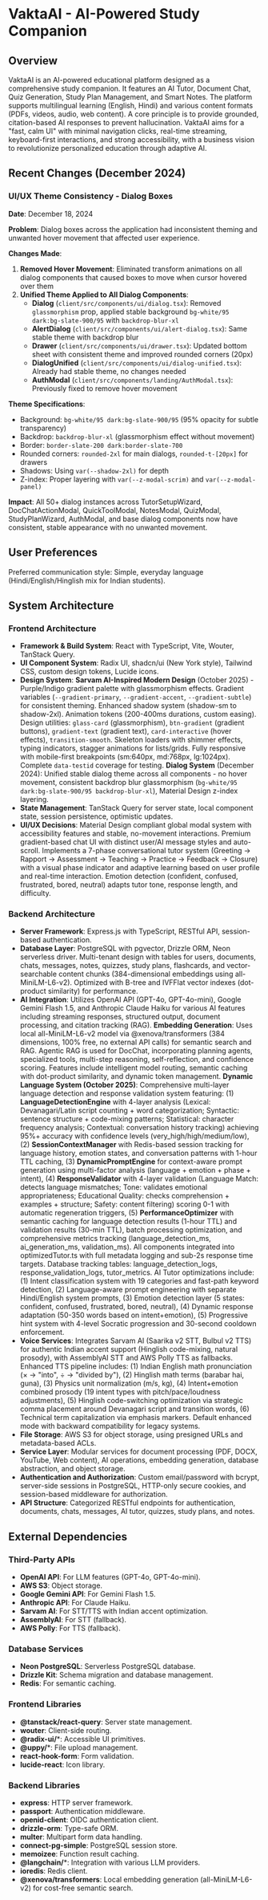 # VaktaAI - AI-Powered Study Companion

## Overview

VaktaAI is an AI-powered educational platform designed as a comprehensive study companion. It features an AI Tutor, Document Chat, Quiz Generation, Study Plan Management, and Smart Notes. The platform supports multilingual learning (English, Hindi) and various content formats (PDFs, videos, audio, web content). A core principle is to provide grounded, citation-based AI responses to prevent hallucination. VaktaAI aims for a "fast, calm UI" with minimal navigation clicks, real-time streaming, keyboard-first interactions, and strong accessibility, with a business vision to revolutionize personalized education through adaptive AI.

## Recent Changes (December 2024)

### UI/UX Theme Consistency - Dialog Boxes
**Date**: December 18, 2024

**Problem**: Dialog boxes across the application had inconsistent theming and unwanted hover movement that affected user experience.

**Changes Made**:
1. **Removed Hover Movement**: Eliminated transform animations on all dialog components that caused boxes to move when cursor hovered over them
2. **Unified Theme Applied to All Dialog Components**:
   - **Dialog** (`client/src/components/ui/dialog.tsx`): Removed `glassmorphism` prop, applied stable background `bg-white/95 dark:bg-slate-900/95` with `backdrop-blur-xl`
   - **AlertDialog** (`client/src/components/ui/alert-dialog.tsx`): Same stable theme with backdrop blur
   - **Drawer** (`client/src/components/ui/drawer.tsx`): Updated bottom sheet with consistent theme and improved rounded corners (20px)
   - **DialogUnified** (`client/src/components/ui/dialog-unified.tsx`): Already had stable theme, no changes needed
   - **AuthModal** (`client/src/components/landing/AuthModal.tsx`): Previously fixed to remove hover movement

**Theme Specifications**:
- Background: `bg-white/95 dark:bg-slate-900/95` (95% opacity for subtle transparency)
- Backdrop: `backdrop-blur-xl` (glassmorphism effect without movement)
- Border: `border-slate-200 dark:border-slate-700`
- Rounded corners: `rounded-2xl` for main dialogs, `rounded-t-[20px]` for drawers
- Shadows: Using `var(--shadow-2xl)` for depth
- Z-index: Proper layering with `var(--z-modal-scrim)` and `var(--z-modal-panel)`

**Impact**: All 50+ dialog instances across TutorSetupWizard, DocChatActionModal, QuickToolModal, NotesModal, QuizModal, StudyPlanWizard, AuthModal, and base dialog components now have consistent, stable appearance with no unwanted movement.

## User Preferences

Preferred communication style: Simple, everyday language (Hindi/English/Hinglish mix for Indian students).

## System Architecture

### Frontend Architecture

*   **Framework & Build System**: React with TypeScript, Vite, Wouter, TanStack Query.
*   **UI Component System**: Radix UI, shadcn/ui (New York style), Tailwind CSS, custom design tokens, Lucide icons.
*   **Design System**: **Sarvam AI-Inspired Modern Design** (October 2025) - Purple/Indigo gradient palette with glassmorphism effects. Gradient variables (`--gradient-primary`, `--gradient-accent`, `--gradient-subtle`) for consistent theming. Enhanced shadow system (shadow-sm to shadow-2xl). Animation tokens (200-400ms durations, custom easing). Design utilities: `glass-card` (glassmorphism), `btn-gradient` (gradient buttons), `gradient-text` (gradient text), `card-interactive` (hover effects), `transition-smooth`. Skeleton loaders with shimmer effects, typing indicators, stagger animations for lists/grids. Fully responsive with mobile-first breakpoints (sm:640px, md:768px, lg:1024px). Complete `data-testid` coverage for testing. **Dialog System** (December 2024): Unified stable dialog theme across all components - no hover movement, consistent backdrop blur glassmorphism (`bg-white/95 dark:bg-slate-900/95 backdrop-blur-xl`), Material Design z-index layering.
*   **State Management**: TanStack Query for server state, local component state, session persistence, optimistic updates.
*   **UI/UX Decisions**: Material Design compliant global modal system with accessibility features and stable, no-movement interactions. Premium gradient-based chat UI with distinct user/AI message styles and auto-scroll. Implements a 7-phase conversational tutor system (Greeting → Rapport → Assessment → Teaching → Practice → Feedback → Closure) with a visual phase indicator and adaptive learning based on user profile and real-time interaction. Emotion detection (confident, confused, frustrated, bored, neutral) adapts tutor tone, response length, and difficulty.

### Backend Architecture

*   **Server Framework**: Express.js with TypeScript, RESTful API, session-based authentication.
*   **Database Layer**: PostgreSQL with pgvector, Drizzle ORM, Neon serverless driver. Multi-tenant design with tables for users, documents, chats, messages, notes, quizzes, study plans, flashcards, and vector-searchable content chunks (384-dimensional embeddings using all-MiniLM-L6-v2). Optimized with B-tree and IVFFlat vector indexes (dot-product similarity) for performance.
*   **AI Integration**: Utilizes OpenAI API (GPT-4o, GPT-4o-mini), Google Gemini Flash 1.5, and Anthropic Claude Haiku for various AI features including streaming responses, structured output, document processing, and citation tracking (RAG). **Embedding Generation**: Uses local all-MiniLM-L6-v2 model via @xenova/transformers (384 dimensions, 100% free, no external API calls) for semantic search and RAG. Agentic RAG is used for DocChat, incorporating planning agents, specialized tools, multi-step reasoning, self-reflection, and confidence scoring. Features include intelligent model routing, semantic caching with dot-product similarity, and dynamic token management. **Dynamic Language System (October 2025)**: Comprehensive multi-layer language detection and response validation system featuring: (1) **LanguageDetectionEngine** with 4-layer analysis (Lexical: Devanagari/Latin script counting + word categorization; Syntactic: sentence structure + code-mixing patterns; Statistical: character frequency analysis; Contextual: conversation history tracking) achieving 95%+ accuracy with confidence levels (very_high/high/medium/low), (2) **SessionContextManager** with Redis-based session tracking for language history, emotion states, and conversation patterns with 1-hour TTL caching, (3) **DynamicPromptEngine** for context-aware prompt generation using multi-factor analysis (language + emotion + phase + intent), (4) **ResponseValidator** with 4-layer validation (Language Match: detects language mismatches; Tone: validates emotional appropriateness; Educational Quality: checks comprehension + examples + structure; Safety: content filtering) scoring 0-1 with automatic regeneration triggers, (5) **PerformanceOptimizer** with semantic caching for language detection results (1-hour TTL) and validation results (30-min TTL), batch processing optimization, and comprehensive metrics tracking (language_detection_ms, ai_generation_ms, validation_ms). All components integrated into optimizedTutor.ts with full metadata logging and sub-2s response time targets. Database tracking tables: language_detection_logs, response_validation_logs, tutor_metrics. AI Tutor optimizations include: (1) Intent classification system with 19 categories and fast-path keyword detection, (2) Language-aware prompt engineering with separate Hindi/English system prompts, (3) Emotion detection layer (5 states: confident, confused, frustrated, bored, neutral), (4) Dynamic response adaptation (50-350 words based on intent+emotion), (5) Progressive hint system with 4-level Socratic progression and 30-second cooldown enforcement.
*   **Voice Services**: Integrates Sarvam AI (Saarika v2 STT, Bulbul v2 TTS) for authentic Indian accent support (Hinglish code-mixing, natural prosody), with AssemblyAI STT and AWS Polly TTS as fallbacks. Enhanced TTS pipeline includes: (1) Indian English math pronunciation (× → "into", ÷ → "divided by"), (2) Hinglish math terms (barabar hai, guna), (3) Physics unit normalization (m/s, kg), (4) Intent+emotion combined prosody (19 intent types with pitch/pace/loudness adjustments), (5) Hinglish code-switching optimization via strategic comma placement around Devanagari script and transition words, (6) Technical term capitalization via emphasis markers. Default enhanced mode with backward compatibility for legacy systems.
*   **File Storage**: AWS S3 for object storage, using presigned URLs and metadata-based ACLs.
*   **Service Layer**: Modular services for document processing (PDF, DOCX, YouTube, Web content), AI operations, embedding generation, database abstraction, and object storage.
*   **Authentication and Authorization**: Custom email/password with bcrypt, server-side sessions in PostgreSQL, HTTP-only secure cookies, and session-based middleware for authorization.
*   **API Structure**: Categorized RESTful endpoints for authentication, documents, chats, messages, AI tutor, quizzes, study plans, and notes.

## External Dependencies

### Third-Party APIs

*   **OpenAI API**: For LLM features (GPT-4o, GPT-4o-mini).
*   **AWS S3**: Object storage.
*   **Google Gemini API**: For Gemini Flash 1.5.
*   **Anthropic API**: For Claude Haiku.
*   **Sarvam AI**: For STT/TTS with Indian accent optimization.
*   **AssemblyAI**: For STT (fallback).
*   **AWS Polly**: For TTS (fallback).

### Database Services

*   **Neon PostgreSQL**: Serverless PostgreSQL database.
*   **Drizzle Kit**: Schema migration and database management.
*   **Redis**: For semantic caching.

### Frontend Libraries

*   **@tanstack/react-query**: Server state management.
*   **wouter**: Client-side routing.
*   **@radix-ui/***: Accessible UI primitives.
*   **@uppy/***: File upload management.
*   **react-hook-form**: Form validation.
*   **lucide-react**: Icon library.

### Backend Libraries

*   **express**: HTTP server framework.
*   **passport**: Authentication middleware.
*   **openid-client**: OIDC authentication client.
*   **drizzle-orm**: Type-safe ORM.
*   **multer**: Multipart form data handling.
*   **connect-pg-simple**: PostgreSQL session store.
*   **memoizee**: Function result caching.
*   **@langchain/***: Integration with various LLM providers.
*   **ioredis**: Redis client.
*   **@xenova/transformers**: Local embedding generation (all-MiniLM-L6-v2) for cost-free semantic search.